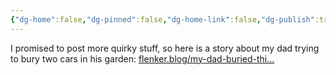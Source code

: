 ```yaml
---
{"dg-home":false,"dg-pinned":false,"dg-home-link":false,"dg-publish":true,"tags":["dgblip"],"disabled rules":["yaml-title","yaml-title-alias","file-name-heading"],"title":"philipp on mastodon @ 2024-04-06","created-date":"2024-04-06T10:39:03","id":112223842691123680,"updated-date":"2025-05-02T08:50:44","dg-path":"blips/112223842691123688.md","permalink":"/blips/112223842691123688/","dgPassFrontmatter":true}
---
```



I promised to post more quirky stuff, so here is a story about my dad trying to bury two cars in his garden:
[flenker.blog/my-dad-buried-thi…](https://www.flenker.blog/my-dad-buried-things/)



